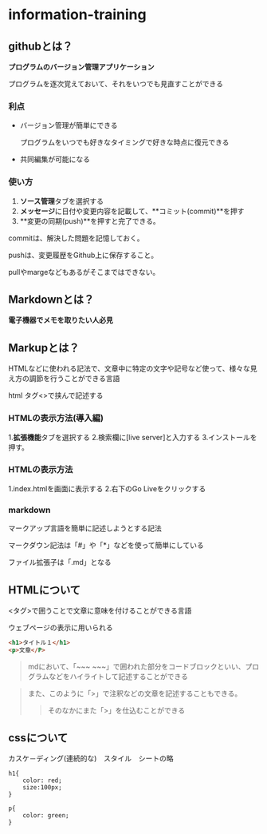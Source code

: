 # information-training

## githubとは？

**プログラムのバージョン管理アプリケーション**

プログラムを逐次覚えておいて、それをいつでも見直すことができる

### 利点
* バージョン管理が簡単にできる

    プログラムをいつでも好きなタイミングで好きな時点に復元できる

* 共同編集が可能になる

### 使い方
1. **ソース管理**タブを選択する
2. **メッセージ**に日付や変更内容を記載して、**コミット(commit)**を押す
3. **変更の同期(push)**を押すと完了できる。

commitは、解決した問題を記憶しておく。

pushは、変更履歴をGithub上に保存すること。

pullやmargeなどもあるがそこまではできない。


## Markdownとは？

**電子機器でメモを取りたい人必見**

## Markupとは？

HTMLなどに使われる記法で、文章中に特定の文字や記号など使って、様々な見え方の調節を行うことができる言語

html タグ<>で挟んで記述する

### HTMLの表示方法(導入編)
1.**拡張機能**タブを選択する
2.検索欄に[live server]と入力する
3.インストールを押す。

### HTMLの表示方法
1.index.htmlを画面に表示する
2.右下のGo Liveをクリックする

### markdown

マークアップ言語を簡単に記述しようとする記法

マークダウン記法は「#」や「*」などを使って簡単にしている

ファイル拡張子は「.md」となる

## HTMLについて
<タグ>で囲うことで文章に意味を付けることができる言語

ウェブページの表示に用いられる

~~~html
<h1>タイトル１</h1>
<p>文章</P>

~~~

> mdにおいて、「~~~ ~~~」で囲われた部分をコードブロックといい、プログラムなどをハイライトして記述することができる

> また、このように「>」で注釈などの文章を記述することもできる。
>> そのなかにまた「>」を仕込むことができる

## cssについて

カスケ－ディング(連続的な)　スタイル　シートの略

~~~
h1{
    color: red;
    size:100px;
}

p{
    color: green;
}
~~~

